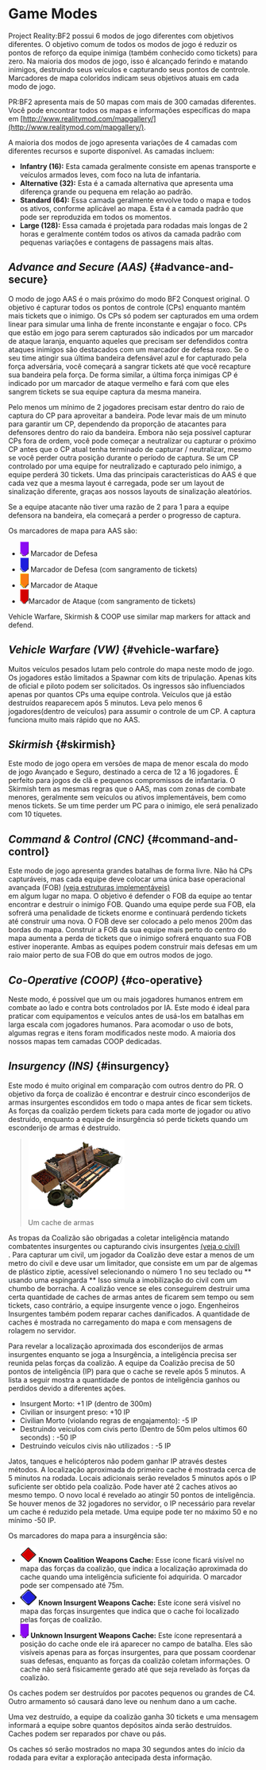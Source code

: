 # Game Modes

Project Reality:BF2 possui 6 modos de jogo diferentes com objetivos diferentes. O objetivo comum de todos os modos de jogo é reduzir os pontos de reforço da equipe inimiga \(também conhecido como tickets\) para zero. Na maioria dos modos de jogo, isso é alcançado ferindo e matando inimigos, destruindo seus veículos e capturando seus pontos de controle. Marcadores de mapa coloridos indicam seus objetivos atuais em cada modo de jogo.

PR:BF2 apresenta mais de 50 mapas com mais de 300 camadas diferentes. Você pode encontrar todos os mapas e informações específicas do mapa em [http://www.realitymod.com/mapgallery/](http://www.realitymod.com/mapgallery/).

A maioria dos modos de jogo apresenta variações de 4 camadas com diferentes recursos e suporte disponível. As camadas incluem:

* **Infantry \(16\):** Esta camada geralmente consiste em apenas transporte e veículos armados leves, com foco na luta de infantaria.
* **Alternative \(32\):** Esta é a camada alternativa que apresenta uma diferença grande ou pequena em relação ao padrão.
* **Standard \(64\):** Essa camada geralmente envolve todo o mapa e todos os ativos, conforme aplicável ao mapa. Esta é a camada padrão que pode ser reproduzida em todos os momentos. 
* **Large \(128\):** Essa camada é projetada para rodadas mais longas de 2 horas e geralmente contém todos os ativos da camada padrão com pequenas variações e contagens de passagens mais altas.

## _Advance and Secure \(AAS\)_ {#advance-and-secure}

O modo de jogo AAS é o mais próximo do modo BF2 Conquest original. O objetivo é capturar todos os pontos de controle \(CPs\) enquanto mantém mais tickets que o inimigo. Os CPs só podem ser capturados em uma ordem linear para simular uma linha de frente inconstante e engajar o foco. CPs que estão em jogo para serem capturados são indicados por um marcador de ataque laranja, enquanto aqueles que precisam ser defendidos contra ataques inimigos são destacados com um marcador de defesa roxo. Se o seu time atingir sua última bandeira defensável azul e for capturado pela força adversária, você começará a sangrar tickets até que você recapture sua bandeira pela força. De forma similar, a última força inimigas CP é indicado por um marcador de ataque vermelho e fará com que eles sangrem tickets se sua equipe captura da mesma maneira.

Pelo menos um mínimo de 2 jogadores precisam estar dentro do raio de captura do CP para aproveitar a bandeira. Pode levar mais de um minuto para garantir um CP, dependendo da proporção de atacantes para defensores dentro do raio da bandeira. Embora não seja possível capturar CPs fora de ordem, você pode começar a neutralizar ou capturar o próximo CP antes que o CP atual tenha terminado de capturar / neutralizar, mesmo se você perder outra posição durante o período de captura. Se um CP controlado por uma equipe for neutralizado e capturado pelo inimigo, a equipe perderá 30 tickets. Uma das principais características do AAS é que cada vez que a mesma layout é carregada, pode ser um layout de sinalização diferente, graças aos nossos layouts de sinalização aleatórios.

Se a equipe atacante não tiver uma razão de 2 para 1 para a equipe defensora na bandeira, ela começará a perder o progresso de captura.

Os marcadores de mapa para AAS são:

* ![](../assets/defend.png) Marcador de Defesa
* ![](../assets/defend%20bleed.png) Marcador de Defesa \(com sangramento de tickets\) 
* ![](../assets/attack_bleed.png) Marcador de Ataque
* ![](../assets/attack.png)Marcador de Ataque \(com sangramento de tickets\)

Vehicle Warfare, Skirmish & COOP use similar map markers for attack and defend.

## _Vehicle Warfare \(VW\)_ {#vehicle-warfare}

Muitos veículos pesados lutam pelo controle do mapa neste modo de jogo. Os jogadores estão limitados a Spawnar com kits de tripulação. Apenas kits de oficial e piloto podem ser solicitados. Os ingressos são influenciados apenas por quantos CPs uma equipe controla. Veículos que já estão destruídos reaparecem após 5 minutos. Leva pelo menos 6 jogadores\(dentro de veículos\) para assumir o controle de um CP. A captura funciona muito mais rápido que no AAS.

## _Skirmish_ {#skirmish}

Este modo de jogo opera em versões de mapa de menor escala do modo de jogo Avançado e Seguro, destinado a cerca de 12 a 16 jogadores. É perfeito para jogos de clã e pequenos compromissos de infantaria. O Skirmish tem as mesmas regras que o AAS, mas com zonas de combate menores, geralmente sem veículos ou ativos implementáveis, bem como menos tickets. Se um time perder um PC para o inimigo, ele será penalizado com 10 tíquetes.

## _Command & Control \(CNC\)_ {#command-and-control}

Este modo de jogo apresenta grandes batalhas de forma livre. Não há CPs capturáveis, mas cada equipe deve colocar uma única base operacional avançada \(FOB\) [\(veja estruturas implementáveis\)](the_squad_leader.md#deployable-structures)  
em algum lugar no mapa. O objetivo é defender o FOB da equipe ao tentar encontrar e destruir o inimigo FOB. Quando uma equipe perde sua FOB, ela sofrerá uma penalidade de tickets enorme e continuará perdendo tickets até construir uma nova. O FOB deve ser colocado a pelo menos 200m das bordas do mapa. Construir a FOB da sua equipe mais perto do centro do mapa aumenta a perda de tickets que o inimigo sofrerá enquanto sua FOB estiver inoperante. Ambas as equipes podem construir mais defesas em um raio maior perto de sua FOB do que em outros modos de jogo.

## _Co-Operative \(COOP\)_ {#co-operative}

Neste modo, é possível que um ou mais jogadores humanos entrem em combate ao lado e contra bots controlados por IA. Este modo é ideal para praticar com equipamentos e veículos antes de usá-los em batalhas em larga escala com jogadores humanos. Para acomodar o uso de bots, algumas regras e itens foram modificados neste modo. A maioria dos nossos mapas tem camadas COOP dedicadas.

## _Insurgency \(INS\)_ {#insurgency}

Este modo é muito original em comparação com outros dentro do PR. O objetivo da força de coalizão é encontrar e destruir cinco esconderijos de armas insurgentes escondidos em todo o mapa antes de ficar sem tickets. As forças da coalizão perdem tickets para cada morte de jogador ou ativo destruído, enquanto a equipe de insurgência só perde tickets quando um esconderijo de armas é destruído.

> ![](../assets/weaponcache.png)
>
> Um cache de armas

As tropas da Coalizão são obrigadas a coletar inteligência matando combatentes insurgentes ou capturando civis insurgentes [\(veja o civil\)](the_civilian.md)  
. Para capturar um civil, um jogador da Coalizão deve estar a menos de um metro do civil e deve usar um limitador, que consiste em um par de algemas de plástico ziptie, acessível selecionando o número 1 no seu teclado ou ** usando uma espingarda ** Isso simula a imobilização do civil com um chumbo de borracha. A coalizão vence se eles conseguirem destruir uma certa quantidade de caches de armas antes de ficarem sem tempo ou sem tickets, caso contrário, a equipe insurgente vence o jogo. Engenheiros Insurgentes também podem reparar caches danificados. A quantidade de caches é mostrada no carregamento do mapa e com mensagens de rolagem no servidor.

Para revelar a localização aproximada dos esconderijos de armas insurgentes enquanto se joga a Insurgência, a inteligência precisa ser reunida pelas forças da coalizão. A equipe da Coalizão precisa de 50 pontos de inteligência \(IP\) para que o cache se revele após 5 minutos. A lista a seguir mostra a quantidade de pontos de inteligência ganhos ou perdidos devido a diferentes ações.

* Insurgent Morto: +1 IP \(dentro de 300m\)
* Civilian or insurgent preso: +10 IP
* Civilian Morto \(violando regras de engajamento\): -5 IP
* Destruindo veículos com civis perto \(Dentro de 50m pelos ultimos 60 seconds\) : -50 IP
* Destruindo veículos civis não utilizados : -5 IP

Jatos, tanques e helicópteros não podem ganhar IP através destes métodos. A localização aproximada do primeiro cache é mostrada cerca de 5 minutos na rodada. Locais adicionais serão revelados 5 minutos após o IP suficiente ser obtido pela coalizão. Pode haver até 2 caches ativos ao mesmo tempo. O novo local é revelado ao atingir 50 pontos de inteligência. Se houver menos de 32 jogadores no servidor, o IP necessário para revelar um cache é reduzido pela metade. Uma equipe pode ter no máximo 50 e no mínimo -50 IP.

Os marcadores do mapa para a insurgência são:

* ![](../assets/cache.png) **Known Coalition Weapons Cache:** Esse ícone ficará visível no mapa das forças da coalizão, que indica a localização aproximada do cache quando uma inteligência suficiente foi adquirida. O marcador pode ser compensado até 75m.
* ![](../assets/unknown%20weapon%20cache.png) **Known Insurgent Weapons Cache:** Este ícone será visível no mapa das forças insurgentes que indica que o cache foi localizado pelas forças de coalizão.
* ![](../assets/unknown%20cache.png) **Unknown Insurgent Weapons Cache:** Este ícone representará a posição do cache onde ele irá aparecer no campo de batalha. Eles são visíveis apenas para as forças insurgentes, para que possam coordenar suas defesas, enquanto as forças da coalizão coletam informações. O cache não será fisicamente gerado até que seja revelado às forças da coalizão.

Os caches podem ser destruídos por pacotes pequenos ou grandes de C4. Outro armamento só causará dano leve ou nenhum dano a um cache.

Uma vez destruído, a equipe da coalizão ganha 30 tickets e uma mensagem informará a equipe sobre quantos depósitos ainda serão destruídos. Caches podem ser reparados por chave ou pás.

Os caches só serão mostrados no mapa 30 segundos antes do início da rodada para evitar a exploração antecipada desta informação.

